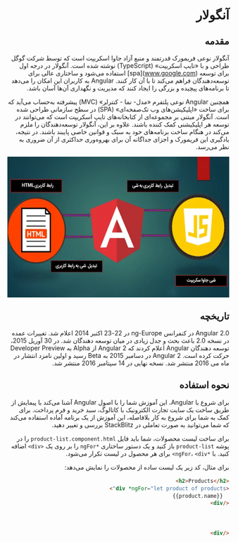 <div dir="rtl">



# آنگولار 

## مقدمه
آنگولار نوعی فریمورک قدرتمند و منبع آزاد جاوا اسکریپت است که توسط شرکت گوگل طراحی و با «تایپ اسکریپت» (TypeScript) نوشته شده است. آنگولار در درجه اول برای توسعه (www.google.com)[spa] استفاده می‌شود و ساختاری عالی برای توسعه‌دهندگان فراهم می‌کند تا با آن کار کنند. Angular به کاربران این امکان را می‌دهد تا برنامه‌های پیچیده و بزرگی را ایجاد کنند که مدیریت و نگهداری آن‌ها آسان باشد.

همچنین Angular نوعی پلتفرم «مدل- نما - کنترلر» (MVC) پیشرفته به‌حساب می‌آید که برای ساخت «اپلیکیشن‌‎های وب تک‌صفحه‌ای» (SPA) در سطح سازمانی طراحی شده است. آنگولار مبتنی بر مجموعه‌ای از کتابخانه‌های تایپ اسکریپت است که می‌توانند در توسعه هر اپلیکیشنی کمک کننده باشند. علاوه بر این، آنگولار توسعه‌دهندگان را ملزم می‌کند در هنگام ساخت برنامه‌های خود به سبک و قوانین خاصی پایبند باشند. در نتیجه، یادگیری این فریمورک و اجزای جداگانه آن برای بهروه‌وری حداکثری از آن ضروری به نظر می‌رسد.


<img src="./images/angular-connections.png" style="display: block;margin-left: auto;margin-right: auto;">

## تاریخچه
Angular 2.0 در کنفرانس ng-Europe در 22-23 اکتبر 2014 اعلام شد. تغییرات عمده در نسخه 2.0 باعث بحث و جدل زیادی در میان توسعه دهندگان شد. در 30 آوریل 2015، توسعه دهندگان Angular اعلام کردند که Angular 2 از Alpha به Developer Preview حرکت کرده است. Angular 2 در دسامبر 2015 به Beta رسید و اولین نامزد انتشار در ماه می 2016 منتشر شد. نسخه نهایی در 14 سپتامبر 2016 منتشر شد.

## نحوه استفاده
برای شروع با Angular، این آموزش شما را با اصول Angular آشنا می‌کند با پیمایش از طریق ساخت یک سایت تجارت الکترونیک با کاتالوگ، سبد خرید و فرم پرداخت. برای کمک به شما برای شروع به کار بلافاصله، این آموزش از یک برنامه آماده استفاده می‌کند که شما می‌توانید به صورت تعاملی در StackBlitz بررسی و تغییر دهید.

برای ساخت لیست محصولات، شما باید فایل `product-list.component.html` را در پوشه `product-list` باز کنید و یک دستور ساختاری `*ngFor` را بر روی یک `<div>` اضافه کنید. با `*ngFor`، `<div>` برای هر محصول در لیست تکرار می‌شود.

برای مثال، کد زیر یک لیست ساده از محصولات را نمایش می‌دهد:

```html
<h2>Products</h2>
<div *ngFor="let product of products">
  {{product.name}}
</div>



</div>
